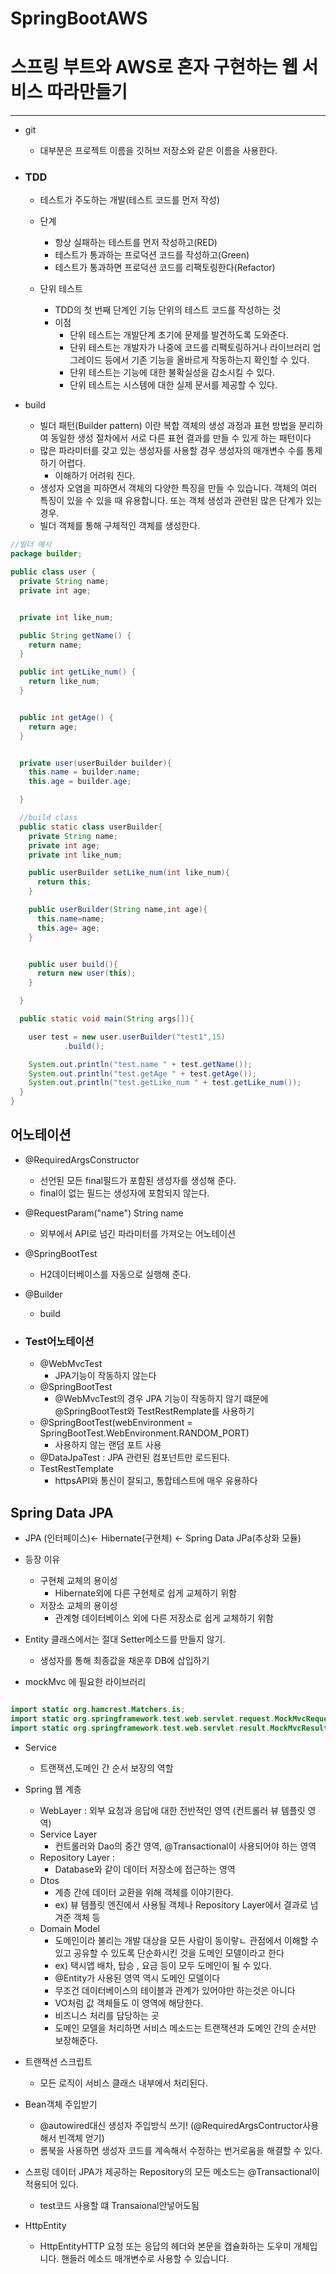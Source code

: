 # SpringBootAWS

# 스프링 부트와 AWS로 혼자 구현하는 웹 서비스  따라만들기

---


- git
    - 대부분은 프로젝트 이름을 깃허브 저장소와 같은 이름을 사용한다.
    

- ### TDD
  - 테스트가 주도하는 개발(테스트 코드를 먼저 작성)
  - 단계
    - 항상 실패하는 테스트를 먼저 작성하고(RED)
    - 테스트가 통과하는 프로덕션 코드를 작성하고(Green)
    - 테스트가 통과하면 프로덕션 코드를 리팩토링한다(Refactor)
  

  - 단위 테스트
    - TDD의 첫 번째 단계인 기능 단위의 테스트 코드를 작성하는 것
    - 이점
      - 단위 테스트는 개발단계 초기에 문제를 발견하도록 도와준다.
      - 단위 테스트는 개발자가 나중에 코드를 리팩토링하거나 라이브러리 업그레이드 등에서 기존 기능을 올바르게 작동하는지 확인할 수 있다.
      - 단위 테스트는 기능에 대한 불확실성을 감소시킬 수 있다.
      - 단위 테스트는 시스템에 대한 실제 문서를 제공할 수 있다.
  
- build
  - 빌더 패턴(Builder pattern) 이란 복합 객체의 생성 과정과 표현 방법을 분리하여 동일한 생성 절차에서 서로 다른 표현 결과를 만들 수 있게 하는 패턴이다
  - 많은 파라미터를 갖고 있는 생성자를 사용할 경우 생성자의 매개변수 수를 통제하기 어렵다.
    - 이해하기 어려워 진다.
  - 생성자 오염을 피하면서 객체의 다양한 특징을 만들 수 있습니다. 객체의 여러 특징이 있을 수 있을 때 유용합니다. 또는 객체 생성과 관련된 많은 단계가 있는 경우.
  - 빌더 객체를 통해 구체적인 객체를 생성한다.
  
```java
//빌더 예시
package builder;

public class user {
  private String name;
  private int age;


  private int like_num;

  public String getName() {
    return name;
  }

  public int getLike_num() {
    return like_num;
  }


  public int getAge() {
    return age;
  }


  private user(userBuilder builder){
    this.name = builder.name;
    this.age = builder.age;

  }

  //build class
  public static class userBuilder{
    private String name;
    private int age;
    private int like_num;

    public userBuilder setLike_num(int like_num){
      return this;
    }

    public userBuilder(String name,int age){
      this.name=name;
      this.age= age;
    }


    public user build(){
      return new user(this);
    }

  }

  public static void main(String args[]){

    user test = new user.userBuilder("test1",15)
            .build();

    System.out.println("test.name " + test.getName());
    System.out.println("test.getAge " + test.getAge());
    System.out.println("test.getLike_num " + test.getLike_num());
  }
}

```


  ## 어노테이션

- @RequiredArgsConstructor
  - 선언된 모든 final필드가 포함된 생성자를 생성해 준다.
  - final이 없는 필드는 생성자에 포함되지 않는다.
  
- @RequestParam("name") String name
  - 외부에서 API로 넘긴 파라미터를 가져오는 어노테이션
  
- @SpringBootTest
  - H2데이터베이스를 자동으로 실행해 준다.

- @Builder
  - build

- ### Test어노테이션
  - @WebMvcTest 
    - JPA기능이 작동하지 않는다
  - @SpringBootTest
    - @WebMvcTest의 경우  JPA 기능이 작동하지 않기 떄문에  @SpringBootTest와 TestRestRemplate를 사용하기
  - @SpringBootTest(webEnvironment = SpringBootTest.WebEnvironment.RANDOM_PORT)
    -  사용하지 않는 랜덤 포트 사용
  - @DataJpaTest : JPA 관련된 컴포넌트만 로드된다.    
  - TestRestTemplate 
    - httpsAPI와 통신이 잘되고, 통합테스트에 매우 유용하다
  


## Spring Data JPA

- JPA (인터페이스)<- Hibernate(구현체) <- Spring Data JPa(추상화 모듈)

- 등장 이유
  - 구현체 교체의 용이성
    - Hibernate외에 다른 구현체로 쉽게 교체하기 위함
  - 저장소 교체의 용이성
    - 관계형 데이터베이스 외에 다른 저장소로 쉽게 교체하기 위함
  

- Entity 클래스에서는 절대 Setter메소드를 만들지 않기.
  - 생성자를 통해 최종값을 채운후 DB에 삽입하기
  

- mockMvc 에 필요한 라이브러리
```java

import static org.hamcrest.Matchers.is;
import static org.springframework.test.web.servlet.request.MockMvcRequestBuilders.get;
import static org.springframework.test.web.servlet.result.MockMvcResultMatchers.*;

```

- Service
  - 트랜잭션,도메인 간 순서 보장의 역할
  
- Spring 웹 계층
  - WebLayer : 외부 요청과 응답에 대한 전반적인 영역 (컨트롤러 뷰 템플릿 영역)
  - Service Layer 
    - 컨트롤러와 Dao의 중간 영역, @Transactional이 사용되어야 하는 영역
  - Repository Layer : 
    - Database와 같이 데이터 저장소에 접근하는 영역
  - Dtos
    - 계층 간에 데이터 교환을 위해 객체를 이야기한다. 
    - ex) 뷰 템플릿 엔진에서 사용될 객체나 Repository Layer에서 결과로 넘겨준 객체 등
  - Domain Model
    - 도메인이라 불리는 개발 대상을 모든 사람이 동이랗ㄴ 관점에서 이해할 수 있고 공유할 수 있도록 단순화시킨 것을 도메인 모델이라고 한다
    - ex) 택시앱 배차, 탑승 , 요금 등이 모두 도메인이 될 수 있다.
    - @Entity가 사용된 영역 역시 도메인 모델이다
    - 무조건 데이터베이스의 테이블과 관계가 있어야만 하는것은 아니다
    - VO처럼 값 객체들도 이 영역에 해당한다.
    - 비즈니스 처리를 담당하는 곳
    - 도메인 모델을 처리하면 서비스 메소드는 트랜잭션과 도메인 간의 순서만 보장해준다.

- 트랜잭션 스크립트
  - 모든 로직이 서비스 클래스 내부에서 처리된다.
  
- Bean객체 주입받기 
  - @autowired대신 생성자 주입방식 쓰기! (@RequiredArgsContructor사용해서 빈객체 얻기)
  - 롬북을 사용하면 생성자 코드를 계속해서 수정하는 번거로움을 해결할 수 있다.
  
- 스프링 데이터 JPA가 제공하는 Repository의 모든 메소드는 @Transactional이 적용되어 있다.
  - test코드 사용할 떄 Transaional안넣어도됨
  
- HttpEntity
  -  HttpEntity<T>HTTP 요청 또는 응답의 헤더와 본문을 캡슐화하는 도우미 개체입니다. 핸들러 메소드 매개변수로 사용할 수 있습니다.